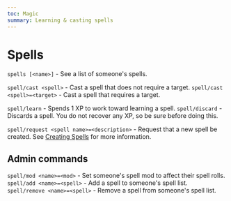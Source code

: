 ```yaml
---
toc: Magic
summary: Learning & casting spells
---
```

# Spells
`spells [<name>]` - See a list of someone's spells.

`spell/cast <spell>` - Cast a spell that does not require a target.
`spell/cast <spell>=<target>` - Cast a spell that requires a target.

`spell/learn` <spell> - Spends 1 XP to work toward learning a spell.
`spell/discard` <spell> - Discards a spell. You do not recover any XP, so be sure before doing this.


`spell/request <spell name>=<description>` - Request that a new spell be created. See [Creating Spells](http://spiritlakemu.com/wiki/magic_system) for more information.

## Admin commands
`spell/mod <name>=<mod>` - Set someone's spell mod to affect their spell rolls.
`spell/add <name>=<spell>` - Add a spell to someone's spell list.
`spell/remove <name>=<spell>` - Remove a spell from someone's spell list.
